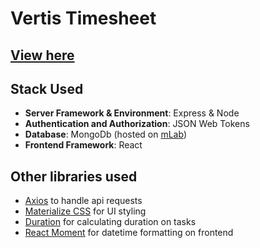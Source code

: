 # Vertis Timesheet 

## [View here](https://vertis-time-sheet.herokuapp.com/)

## Stack Used

+ **Server Framework & Environment**: Express & Node
+ **Authentication and Authorization**: JSON Web Tokens
+ **Database**: MongoDb (hosted on [mLab](https://mlab.com/))
+ **Frontend Framework**: React

## Other libraries used

+ [Axios](https://www.npmjs.com/package/axios) to handle api requests
+ [Materialize CSS](https://materializecss.com/) for UI styling 
+ [Duration](https://www.npmjs.com/package/duration) for calculating duration on tasks
+ [React Moment](https://www.npmjs.com/package/react-moment) for datetime formatting on frontend

